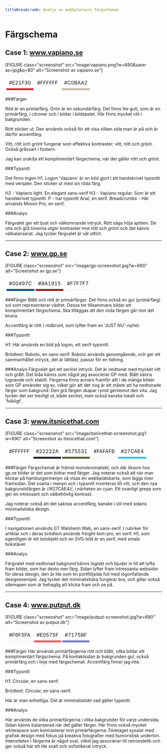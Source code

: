 ```yaml
---
titleBreadcrumb: Analys av webbplatsers färgscheman
...
```



Färgschema
========

Case 1: www.vapiano.se
-----------------------


[FIGURE class="screenshot" src="image/vapiano.png?w=690&save-as=jpg&q=80" alt="Screenshot av vapiano.se"]

<table style="border-spacing: 4px; border-collapse: separate">
<tr>
<td>#E21F30</td>
<td>#FFFFFF</td>
<td>#C0BAA2</td>
</tr>
<tr>

<td style="background-color: #E21F30">
<td style="background-color: #FFFFFF">
<td style="background-color: #C0BAA2">
</tr>
</table>

###Färger

Röd är en primärfärg. Grön är en sekundärfärg. Det finns lite gult, som är en primärfärg, i citroner och i bilder i bildspelet.
Här finns mycket vitt i bakgrunden.

Rött sticker ut. Den används också för att visa vilken sida man är på och är därför accentfärg.

Vitt, rött och grönt fungerar som effektiva kontraster: vitt, rött och grönt. Också gråsvart i footern.

Jag kan urskilja ett komplimentärt färgschema, när det gäller rött och grönt.

###Typsnitt

Det finns ingen H1. Logon 'Vapiano' är en bild gjort i ett handskrivet typsnitt med versaler. Den sticker ut med sin röda färg.

H2 - Vapiano light. En elegant sans-serif
H3 - Vapiano regular. Som är ett handskrivet typsnitt.
P - har typsnitt Arial, en serif.
Breadcrumbs - Här används Minion Pro, en serif.

###Analys

Färgvalet ger ett ljust och välkomnande intryck. Rött sägs höja aptiten. De vita och grå tonerna utgör kontraster mot rött och grönt och det känns välbalanserat. Jag tycker färgvalet är väl utfört.

***

Case 2: www.gp.se
-----

<!-- <figure class="screenshot">
<img src="img/gp-screenshot.jpg" alt="Screenshot av gp.se">
</figure> -->

[FIGURE class="screenshot" src="image/gp-screenshot.jpg?w=690" alt="Screenshot av gp.se"]


<table style="border-spacing: 4px; border-collapse: separate">
<tr>
<td>#00497C</td>
<td>#9A1915</td>
<td>#F7F7F7</td>
</tr>
<tr>

<td style="background-color: #00497C">
<td style="background-color: #9A1915">
<td style="background-color: #F7F7F7">
</tr>
</table>

###Färger
Blått och rött är primärfärger. Det finns också en gul (primärfärg) sol som representerar vädret. Dessa tre tillsammans bildar ett komplimentärt färgschema. Ska tilläggas att den röda färgen går mot det bruna.

Accentfärg är rött / rödbrunt, som lyfter fram en 'JUST NU'-nyhet.

###Typsnitt

H1: Här används en bild på logon, ett serif-typsnitt.

Brödtext: Roboto, en sans-serif.
Roboto används genomgående, och ger ett sammanhållet intryck, det är lättläst, passar för en tidning.


###Analys
Färgvalet get ett seriöst intryck. Det är nedtonat med mycket vitt och grått. Det blåa känns som något jag associerar GP med. Blått känns lugnande och stabilt. Färgerna finns annars framför allt i de många bilder som GP använder sig av, vilket gör att det nog är ett måste att ha nedtonade färger som bakgrund. Den grå färgen skapar rymd gentemot den vita. Jag tycker det ser trevligt ut, både seriöst, men också kanske lokalt och 'folkligt'.


***

Case 3: www.itsnicethat.com
-----

<!-- <figure class="screenshot">
<img src="img/itsnicethat-screenshot.jpg" alt="Screenshot av itsnicethat.com">
</figure> -->

[FIGURE class="screenshot" src="image/itsnicethat-screenshot.jpg?w=690" alt="Screenshot av itsnicethat.com"]


<table style="border-spacing: 4px; border-collapse: separate">
<tr>
<td>#FFFFFF</td>
<td>#22222A</td>
<td>#575531</td>
<td>#FAFAFB</td>
<td>#27CAE4</td>
</tr>
<tr>

<td style="background-color: #FFFFFF">
<td style="background-color: #22222A">
<td style="background-color: #575531">
<td style="background-color: #FAFAFB">
<td style="background-color: #27CAE4">


</tr>
</table>

###Färger
Färgschemat är främst monokromatiskt, och där liksom hos gp.se bilder är det som bidrar med färger. Jag noterar också att när man klickar på hamburgermenyn så visas en webbplatskarta, som läggs över framsidan. Det svarta i menyn och i typsnitt inverteras till vitt, och den nya bakgrundsfärgen är //#27CAE4//, i närheten av cyan. Ett ovanligt grepp som ger en intressant och välbehövlig kontrast.

Jag noterar också att det saknas accentfärg, kanske i stil med sidans minimalistiska design.


###Typsnitt

I navigationen används GT Walsheim Web, en sans-serif.
I rubriker för artiklar och i deras brödtext används freight-text-pro, en serif.
H1, som egentligen är ett listobjekt och en SVG-bild är en serif, med smala bokstäver.


###Analys

Färgvalet med nedtonad bakgrund känns logiskt och bjuder in till att lyfta fram bilder, som har desto mer färg. Sidan lyfter fram intressanta websidor för deras design, den är lite som en portföljsida full med iögonfallande designexempel. Jag tycker det minimalistiska fungerar bra, och gillar också sitemapen som är behaglig att klicka fram och se på.

***

Case 4: www.putput.dk
-----

<!-- <figure class="screenshot">
<img src="img/putput-screenshot.jpg" alt="Screenshot av putput.dk">
</figure> -->

[FIGURE class="screenshot" src="image/putput-screenshot.jpg?w=690" alt="Screenshot av putput.dk"]


<table style="border-spacing: 4px; border-collapse: separate">
<tr>
<td>#F6F5FA</td>
<td>#E0575F</td>
<td>#7175BF</td>
</tr>
<tr>

<td style="background-color: #F6F5FA">
<td style="background-color: #E0575F">
<td style="background-color: #7175BF">
</tr>
</table>

###Färger
Här används primärfärgerna rött och blått, vilka bildar ett komplimentärt färgschema. På kontaktsidan är bakgrunden gul, också primärfärg och i linje med färgschemat. Accentfärg finner jag inte.

###Typsnitt

H1: Circular, en sans-serif.

Brödtext: Circular, en sans-serif.

Här är man enhetliga. Det är minimalistiskt vad gäller typsnitt.

###Analys

Här används de olika primärfärgerna i olika bakgrunder för varje undersida. Sidan känns balanserad när det gäller färger. Här finns också mycket whitespace som kontrasterar mot primärfärgerna. Företaget sysslar med  grafisk design med fokus på kreativa fotografier med humoristisk underton. Intensiteten i färgerna är något sval, vilket jag associerar till retroestetik och ger också här ett lite svalt och sofistikerat intryck.
